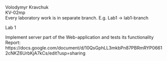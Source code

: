 Volodymyr Kravchuk<br>
KV-02mp<br>
Every laboratory work is in separate branch. E.g. Lab1 -> lab1-branch<br>
<p>Lab 1</p>
Implement server part of the Web-application and tests its functionality<br>
Report: https://docs.google.com/document/d/10QsGphLL3mkbPn87PBRmRYP06612cNKZ6UrbKjA7kCs/edit?usp=sharing

